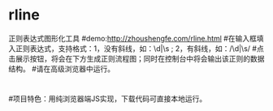 # rline
正则表达式图形化工具
#demo:http://zhoushengfe.com/rline.html
#在输入框填入正则表达式，支持格式：1，没有斜线，如：\d|\s ; 2，有斜线，如：/\d|\s/
#点击展示按钮，将会在下方生成正则流程图；同时在控制台中将会输出该正则的数据结构。
#请在高级浏览器中运行。
#
#项目特色：用纯浏览器端JS实现，下载代码可直接本地运行。
